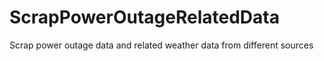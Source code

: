 # ScrapPowerOutageRelatedData
Scrap power outage data and related weather data from different sources

